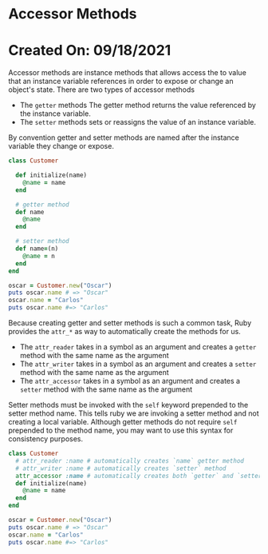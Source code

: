 # Accessor Methods
# Created On: 09/18/2021

Accessor methods are instance methods that allows access the to value that an instance variable references in order to expose or change an object's state. There are two types of accessor methods

* The `getter` methods The getter method returns the value referenced by the instance variable.
* The `setter` methods sets or reassigns the value of an instance variable. 

By convention getter and setter methods are named after the instance variable they change or expose. 

```ruby
class Customer

  def initialize(name)
    @name = name
  end

  # getter method
  def name
    @name
  end

  # setter method
  def name=(n)
    @name = n
  end
end

oscar = Customer.new("Oscar")
puts oscar.name # => "Oscar"
oscar.name = "Carlos"
puts oscar.name #=> "Carlos"
```

Because creating getter and setter methods is such a common task, Ruby provides the `attr_*` as way to automatically create the methods for us.

* The `attr_reader` takes in a symbol as an argument and creates a `getter` method with the same name as the argument
* The `attr_writer` takes in a symbol as an argument and creates a `setter` method with the same name as the argument
* The `attr_accessor` takes in a symbol as an argument and creates a `setter` method with the same name as the argument

Setter methods must be invoked with the `self` keyword prepended to the setter method name. This tells ruby we are invoking a setter method and not creating a local variable. Although getter methods do not require `self` prepended to the method name, you may want to use this syntax for consistency purposes.

```ruby
class Customer
  # attr_reader :name # automatically creates `name` getter method
  # attr_writer :name # automatically creates `setter` method
  attr_accessor :name # automatically creates both `getter` and `setter` methods
  def initialize(name)
    @name = name
  end
end

oscar = Customer.new("Oscar")
puts oscar.name # => "Oscar"
oscar.name = "Carlos"
puts oscar.name #=> "Carlos"
```